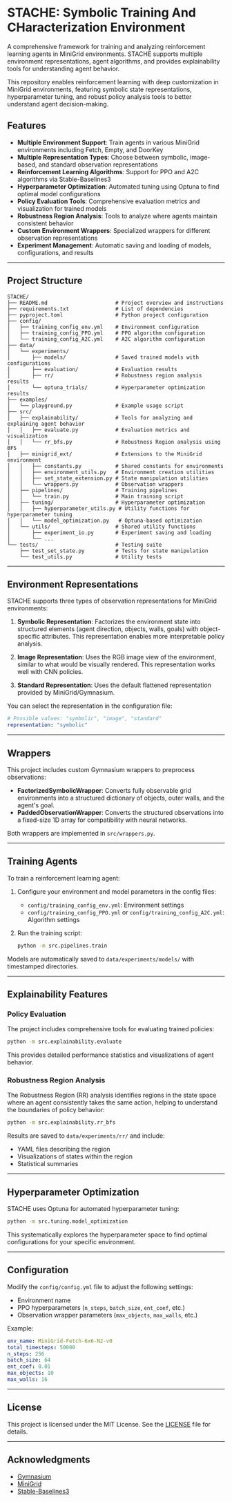 # STACHE: Symbolic Training And CHaracterization Environment

A comprehensive framework for training and analyzing reinforcement learning agents in MiniGrid environments. STACHE supports multiple environment representations, agent algorithms, and provides explainability tools for understanding agent behavior.

This repository enables reinforcement learning with deep customization in MiniGrid environments, featuring symbolic state representations, hyperparameter tuning, and robust policy analysis tools to better understand agent decision-making.

## Features

- **Multiple Environment Support**: Train agents in various MiniGrid environments including Fetch, Empty, and DoorKey
- **Multiple Representation Types**: Choose between symbolic, image-based, and standard observation representations
- **Reinforcement Learning Algorithms**: Support for PPO and A2C algorithms via Stable-Baselines3
- **Hyperparameter Optimization**: Automated tuning using Optuna to find optimal model configurations
- **Policy Evaluation Tools**: Comprehensive evaluation metrics and visualization for trained models
- **Robustness Region Analysis**: Tools to analyze where agents maintain consistent behavior
- **Custom Environment Wrappers**: Specialized wrappers for different observation representations
- **Experiment Management**: Automatic saving and loading of models, configurations, and results

---

## Project Structure

```
STACHE/
├── README.md                      # Project overview and instructions
├── requirements.txt               # List of dependencies
├── pyproject.toml                 # Python project configuration
├── config/
│   ├── training_config_env.yml    # Environment configuration
│   ├── training_config_PPO.yml    # PPO algorithm configuration
│   └── training_config_A2C.yml    # A2C algorithm configuration
├── data/
│   └── experiments/
│       ├── models/                # Saved trained models with configurations
│       ├── evaluation/            # Evaluation results
│       ├── rr/                    # Robustness region analysis results
│       └── optuna_trials/         # Hyperparameter optimization results
├── examples/
│   └── playground.py              # Example usage script
├── src/
│   ├── explainability/            # Tools for analyzing and explaining agent behavior
│   │   ├── evaluate.py            # Evaluation metrics and visualization
│   │   └── rr_bfs.py              # Robustness Region analysis using BFS
│   ├── minigrid_ext/              # Extensions to the MiniGrid environment
│   │   ├── constants.py           # Shared constants for environments
│   │   ├── environment_utils.py   # Environment creation utilities
│   │   ├── set_state_extension.py # State manipulation utilities
│   │   └── wrappers.py            # Observation wrappers
│   ├── pipelines/                 # Training pipelines
│   │   └── train.py               # Main training script
│   ├── tuning/                    # Hyperparameter optimization
│   │   ├── hyperparameter_utils.py # Utility functions for hyperparameter tuning
│   │   └── model_optimization.py   # Optuna-based optimization
│   └── utils/                     # Shared utility functions
│       ├── experiment_io.py       # Experiment saving and loading
│       └── ...
└── tests/                         # Testing suite
    ├── test_set_state.py          # Tests for state manipulation
    └── test_utils.py              # Utility tests
```

---

## Environment Representations

STACHE supports three types of observation representations for MiniGrid environments:

1. **Symbolic Representation**: Factorizes the environment state into structured elements (agent direction, objects, walls, goals) with object-specific attributes. This representation enables more interpretable policy analysis.

2. **Image Representation**: Uses the RGB image view of the environment, similar to what would be visually rendered. This representation works well with CNN policies.

3. **Standard Representation**: Uses the default flattened representation provided by MiniGrid/Gymnasium.

You can select the representation in the configuration file:

```yaml
# Possible values: "symbolic", "image", "standard"
representation: "symbolic"
```

---

## Wrappers

This project includes custom Gymnasium wrappers to preprocess observations:

- **FactorizedSymbolicWrapper**: Converts fully observable grid environments into a structured dictionary of objects, outer walls, and the agent's goal.
- **PaddedObservationWrapper**: Converts the structured observations into a fixed-size 1D array for compatibility with neural networks.

Both wrappers are implemented in `src/wrappers.py`.

---

## Training Agents

To train a reinforcement learning agent:

1. Configure your environment and model parameters in the config files:
   - `config/training_config_env.yml`: Environment settings
   - `config/training_config_PPO.yml` or `config/training_config_A2C.yml`: Algorithm settings

2. Run the training script:
   ```bash
   python -m src.pipelines.train
   ```

Models are automatically saved to `data/experiments/models/` with timestamped directories.

---

## Explainability Features

### Policy Evaluation

The project includes comprehensive tools for evaluating trained policies:

```bash
python -m src.explainability.evaluate
```

This provides detailed performance statistics and visualizations of agent behavior.

### Robustness Region Analysis

The Robustness Region (RR) analysis identifies regions in the state space where an agent consistently takes the same action, helping to understand the boundaries of policy behavior:

```bash
python -m src.explainability.rr_bfs
```

Results are saved to `data/experiments/rr/` and include:
- YAML files describing the region
- Visualizations of states within the region
- Statistical summaries

---

## Hyperparameter Optimization

STACHE uses Optuna for automated hyperparameter tuning:

```bash
python -m src.tuning.model_optimization
```

This systematically explores the hyperparameter space to find optimal configurations for your specific environment.

---

## Configuration

Modify the `config/config.yml` file to adjust the following settings:

- Environment name
- PPO hyperparameters (`n_steps`, `batch_size`, `ent_coef`, etc.)
- Observation wrapper parameters (`max_objects`, `max_walls`, etc.)

Example:
```yaml
env_name: MiniGrid-Fetch-6x6-N2-v0
total_timesteps: 50000
n_steps: 256
batch_size: 64
ent_coef: 0.01
max_objects: 10
max_walls: 16
```

---

## License

This project is licensed under the MIT License. See the [LICENSE](LICENSE) file for details.

---

## Acknowledgments

- [Gymnasium](https://gymnasium.farama.org/)
- [MiniGrid](https://github.com/Farama-Foundation/MiniGrid)
- [Stable-Baselines3](https://stable-baselines3.readthedocs.io/)
